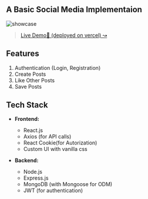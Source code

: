 ## A Basic Social Media Implementaion

![showcase](https://github.com/ashish-um/socialmedia-mern/assets/83769253/96c47896-11b9-46a6-b53a-cf5f1c21a17b)

> <a href="https://socialmedia-mern-three.vercel.app/">Live Demo🚀 (deployed on vercel) &#8605;</a>

## Features
1. Authentication (Login, Registration)
2. Create Posts
3. Like Other Posts
4. Save Posts

## Tech Stack

- **Frontend:**
  - React.js
  - Axios (for API calls)
  - React Cookie(for Autorization)
  - Custom UI with vanilla css

- **Backend:**
  - Node.js
  - Express.js
  - MongoDB (with Mongoose for ODM)
  - JWT (for authentication)
